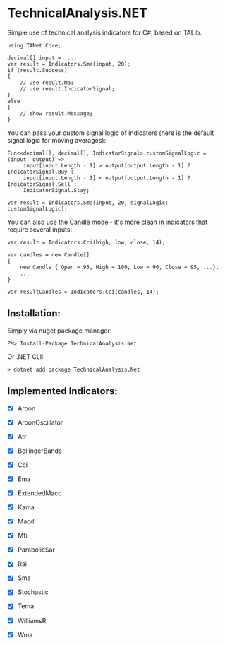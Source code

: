 
# TechnicalAnalysis.NET
Simple use of technical analysis indicators for C#, based on TALib. 

	using TANet.Core;
	
    decimal[] input = ...;
    var result = Indicators.Sma(input, 20);
    if (result.Success)
    {
	    // use result.Ma;
	    // use result.IndicatorSignal;
    }
    else
    {
	    // show result.Message;
    }

You can pass your custom signal logic of indicators (here is the default signal logic for moving averages):

    Func<decimal[], decimal[], IndicatorSignal> customSignalLogic = (input, output) =>
         input[input.Length - 1] > output[output.Length - 1] ? IndicatorSignal.Buy :
         input[input.Length - 1] < output[output.Length - 1] ? IndicatorSignal.Sell :
         IndicatorSignal.Stay;
         
    var result = Indicators.Sma(input, 20, signalLogic: customSignalLogic);

You can also use the Candle model- it's more clean in indicators that require several inputs:

    var result = Indicators.Cci(high, low, close, 14);
    
	var candles = new Candle[] 
	{ 
		new Candle { Open = 95, High = 100, Low = 90, Close = 95, ...}, 
		...
	}
	
	var resultCandles = Indicators.Cci(candles, 14);

## Installation:

Simply via nuget package manager:

    PM> Install-Package TechnicalAnalysis.Net

Or .NET CLI:

    > dotnet add package TechnicalAnalysis.Net

## Implemented Indicators:
 - [x] Aroon
 - [x] AroonOscillator
 - [x] Atr 
 - [x] BollingerBands
 - [x] Cci
 - [x] Ema
 - [x] ExtendedMacd
 - [x] Kama
 - [x] Macd
 - [x] Mfi
 - [x] ParabolicSar
 - [x] Rsi
 - [x] Sma
 - [x] Stochastic
 - [x] Tema
 - [x] WilliamsR
 - [x] Wma

